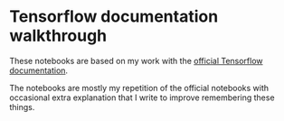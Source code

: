 # Tensorflow documentation walkthrough

These notebooks are based on my work with the
[official Tensorflow documentation][1].

The notebooks are mostly my repetition of the official notebooks with
occasional extra explanation that I write to improve remembering these things.

[1]: https://www.tensorflow.org/
